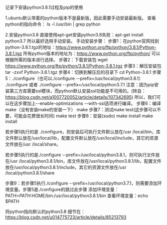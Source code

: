 记录下安装python3.8.1过程及pip的使用

1.ubuntu默认带着的python版本不是最新版，因此需要手动安装最新版。
查看python的指向命令： 
ls -l /usr/bin | grep python

2.安装python3.8
   直接使用apt-get安装python3.8失败：apt-get install python3.7
所以最好选用手动安装。
   手动安装步骤：
   步骤1：在python官网找到python-3.8.1.tgz的地址：https://www.python.org/ftp/python/3.8.1/Python-3.8.1.tgz
         所有python版本的地址为：https://www.python.org/ftp/python/ 可以根据所需的版本进行选择。
   步骤2：下载安装包
          wget https://www.python.org/ftp/python/3.8.1/Python-3.8.1.tgz
   步骤3：解压安装包
          tar -zxvf Python-3.8.1.tgz
   步骤4：切换到解压后的目录下
          cd Python-3.8.1
   步骤5：./configure（也可以./configure --prefix=/usr/local/python3.8.1）     
          ./configure 
          或者
          ./configure --prefix=/usr/local/python3.7.1 
          注意：因为pip安装第三方库需要ssl模块，而python默认安装ssl功能是不可用的。(转自：https://blog.csdn.net/a1007720052/article/details/107342695)
               所以，我们可以在这步骤加上--enable-optimizations --with-ssl选项进行编译。
   步骤6：编译make（没有安装make的安装一下）
         make
   步骤7：测试make test(这步骤可以不要，可能会花费很长时间) 
          make test 
   步骤8：安装(sudo) make install
          make install
          
  若步骤5执行的是 ./configure，则安装后可执行文件默认放在/usr /local/bin，库文件默认放在/usr/local/lib，配置文件默认放在/usr/local/include，其它的资源文件放在/usr /local/share。
  
  若步骤5执行的是./configure --prefix=/usr/local/python3.8.1，则可执行文件放在/usr /local/python3.8.1/bin，库文件放在/usr/local/python3.8.1/lib，配置文件放在/usr/local/python3.8.1/include，其它的资源文件放在/usr /local/python3.8.1/share
  
  步骤9：若步骤5执行./configure --prefix=/usr/local/python3.7.1，则需要添加环境变量。步骤5是./configure的跳过此步骤
        添加环境变量：PATH=$PATH:$HOME/bin:/usr/local/python3.8.1/bin
        查看环境变量：echo $PATH
        
将python指向默认的python3.8  细节在：https://blog.csdn.net/u014775723/article/details/85213793
  
          
          
   
              
           
          
          
          
       
   
      




